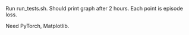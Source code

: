 Run run_tests.sh.
Should print graph after 2 hours. Each point is episode loss.

Need PyTorch, Matplotlib.
